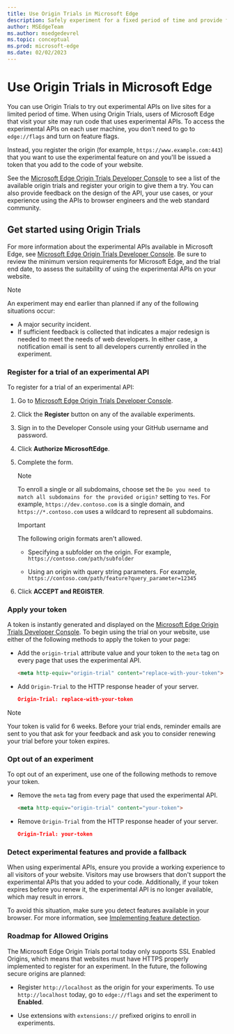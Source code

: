 ```yaml
---
title: Use Origin Trials in Microsoft Edge
description: Safely experiment for a fixed period of time and provide feedback on new platform features.
author: MSEdgeTeam
ms.author: msedgedevrel
ms.topic: conceptual
ms.prod: microsoft-edge
ms.date: 02/02/2023
---
```

# Use Origin Trials in Microsoft Edge


You can use Origin Trials to try out experimental APIs on live sites for a limited period of time.  When using Origin Trials, users of Microsoft Edge that visit your site may run code that uses experimental APIs.  To access the experimental APIs on each user machine, you don't need to go to `edge://flags` and turn on feature flags.

Instead, you register the origin (for example, `https://www.example.com:443`) that you want to use the experimental feature on and you'll be issued a token that you add to the code of your website.

See the [Microsoft Edge Origin Trials Developer Console](https://developer.microsoft.com/en-us/microsoft-edge/origin-trials/) to see a list of the available origin trials and register your origin to give them a try.  You can also provide feedback on the design of the API, your use cases, or your experience using the APIs to browser engineers and the web standard community.


<!-- ====================================================================== -->
## Get started using Origin Trials

For more information about the experimental APIs available in Microsoft Edge, see [Microsoft Edge Origin Trials Developer Console](https://developer.microsoft.com/microsoft-edge/origin-trials).  Be sure to review the minimum version requirements for Microsoft Edge, and the trial end date, to assess the suitability of using the experimental APIs on your website.

> [!NOTE]
> An experiment may end earlier than planned if any of the following situations occur:
> *   A major security incident.
> *   If sufficient feedback is collected that indicates a major redesign is needed to meet the needs of web developers.
> In either case, a notification email is sent to all developers currently enrolled in the experiment.

### Register for a trial of an experimental API

To register for a trial of an experimental API:

1. Go to [Microsoft Edge Origin Trials Developer Console](https://developer.microsoft.com/microsoft-edge/origin-trials).

1. Click the **Register** button on any of the available experiments.

1. Sign in to the Developer Console using your GitHub username and password.

1. Click **Authorize MicrosoftEdge**.

1. Complete the form.

   > [!NOTE]
   > To enroll a single or all subdomains, choose set the `Do you need to match all subdomains for the provided origin?` setting to `Yes`.  For example, `https://dev.contoso.com` is a single domain, and `https://*.contoso.com` uses a wildcard to represent all subdomains.

   > [!IMPORTANT]
   > The following origin formats aren't allowed.
   > *   Specifying a subfolder on the origin.  For example, `https://contoso.com/path/subfolder`
   >
   > *   Using an origin with query string parameters.  For example, `https://contoso.com/path/feature?query_parameter=12345`

1. Click **ACCEPT and REGISTER**.

### Apply your token

A token is instantly generated and displayed on the [Microsoft Edge Origin Trials Developer Console](https://developer.microsoft.com/microsoft-edge/origin-trials).  To begin using the trial on your website, use either of the following methods to apply the token to your page:

*  Add the `origin-trial` attribute value and your token to the `meta` tag on every page that uses the experimental API.

   ```html
   <meta http-equiv="origin-trial" content="replace-with-your-token">
   ```

*  Add `Origin-Trial` to the HTTP response header of your server.

   ```json
   Origin-Trial: replace-with-your-token
   ```

> [!NOTE]
> Your token is valid for 6 weeks.  Before your trial ends, reminder emails are sent to you that ask for your feedback and ask you to consider renewing your trial before your token expires.

### Opt out of an experiment

To opt out of an experiment, use one of the following methods to remove your token.

*  Remove the `meta` tag from every page that used the experimental API.

   ```html
   <meta http-equiv="origin-trial" content="your-token">
   ```

*  Remove `Origin-Trial` from the HTTP response header of your server.

   ```json
   Origin-Trial: your-token
   ```

### Detect experimental features and provide a fallback

When using experimental APIs, ensure you provide a working experience to all visitors of your website.  Visitors may use browsers that don't support the experimental APIs that you added to your code.  Additionally, if your token expires before you renew it, the experimental API is no longer available, which may result in errors.

To avoid this situation, make sure you detect features available in your browser.  For more information, see [Implementing feature detection](https://developer.mozilla.org/docs/learn/tools_and_testing/cross_browser_testing/feature_detection).

### Roadmap for Allowed Origins

The Microsoft Edge Origin Trials portal today only supports SSL Enabled Origins, which means that websites must have HTTPS properly implemented to register for an experiment.  In the future, the following secure origins are planned:

*  Register `http://localhost` as the origin for your experiments.  To use `http://localhost` today, go to `edge://flags` and set the experiment to **Enabled**.

*  Use extensions with `extensions://` prefixed origins to enroll in experiments.
